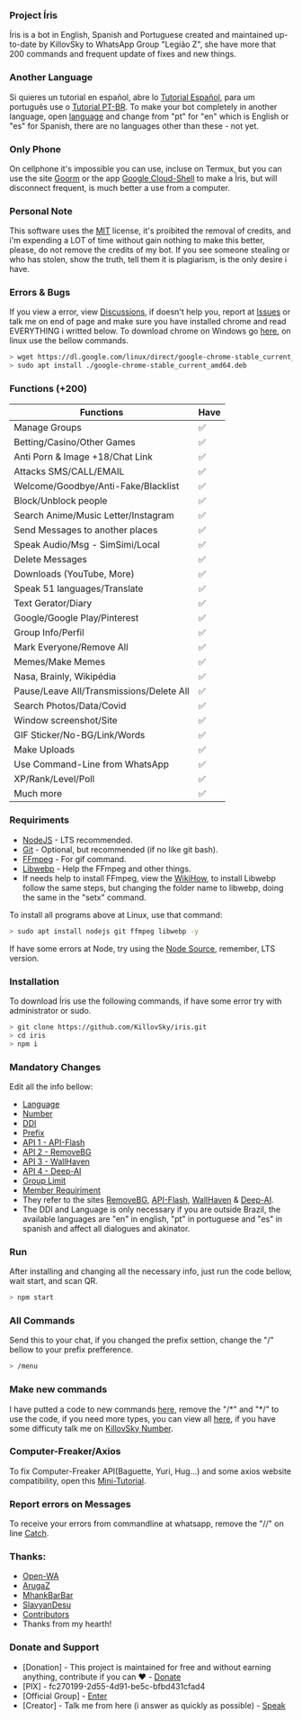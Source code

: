 ### Project Íris
Íris is a bot in English, Spanish and Portuguese created and maintained up-to-date by KillovSky to WhatsApp Group "Legião Z", she have more that 200 commands and frequent update of fixes and new things.

### Another Language
Si quieres un tutorial en español, abre lo [Tutorial Español](https://github.com/KillovSky/iris/blob/main/.readme/es/README.md), para um português use o [Tutorial PT-BR](https://github.com/KillovSky/iris/blob/main/README.md).
To make your bot completely in another language, open [language](https://github.com/KillovSky/iris/blob/main/lib/config/config.json#2) and change from "pt" for "en" which is English or "es" for Spanish, there are no languages other than these - not yet.

### Only Phone
On cellphone it's impossible you can use, incluse on Termux, but you can use the site [Goorm](https://ide.goorm.io) or the app [Google Cloud-Shell](https://cloud.google.com/shell) to make a Íris, but will disconnect frequent, is much better a use from a computer.

### Personal Note
This software uses the [MIT](https://choosealicense.com/licenses/mit/) license, it's proibited the removal of credits, and i'm expending a LOT of time without gain nothing to make this better, please, do not remove the credits of my bot.
If you see someone stealing or who has stolen, show the truth, tell them it is plagiarism, is the only desire i have.

### Errors & Bugs
If you view a error, view [Discussions](https://github.com/KillovSky/iris/discussions), if doesn't help you, report at [Issues](https://github.com/KillovSky/iris/issues) or talk me on end of page and make sure you have installed chrome and read EVERYTHING i writted below. 
To download chrome on Windows go [here](https://www.google.com/chrome), on linux use the bellow commands.

```bash
> wget https://dl.google.com/linux/direct/google-chrome-stable_current_amd64.deb
> sudo apt install ./google-chrome-stable_current_amd64.deb
```

### Functions (+200)

| Functions | Have |
| ------------- | ------------- |
| Manage Groups |✅|
| Betting/Casino/Other Games |✅|
| Anti Porn & Image +18/Chat Link |✅|
| Attacks SMS/CALL/EMAIL |✅|
| Welcome/Goodbye/Anti-Fake/Blacklist |✅|
| Block/Unblock people |✅|
| Search Anime/Music Letter/Instagram |✅|
| Send Messages to another places |✅|
| Speak Audio/Msg - SimSimi/Local |✅|
| Delete Messages |✅|
| Downloads (YouTube, More) |✅|
| Speak 51 languages/Translate |✅|
| Text Gerator/Diary |✅|
| Google/Google Play/Pinterest |✅|
| Group Info/Perfil |✅|
| Mark Everyone/Remove All |✅|
| Memes/Make Memes |✅|
| Nasa, Brainly, Wikipédia |✅|
| Pause/Leave All/Transmissions/Delete All |✅|
| Search Photos/Data/Covid |✅|
| Window screenshot/Site |✅||
| GIF Sticker/No-BG/Link/Words |✅|
| Make Uploads |✅|
| Use Command-Line from WhatsApp |✅|
| XP/Rank/Level/Poll |✅|
| Much more |✅|

### Requiriments

- [NodeJS](https://nodejs.org) - LTS recommended.
- [Git](https://git-scm.com) - Optional, but recommended (if no like git bash).
- [FFmpeg](https://ffmpeg.org) - For gif command.
- [Libwebp](https://developers.google.com/speed/webp/download) - Help the FFmpeg and other things.
- If needs help to install FFmpeg, view the [WikiHow](https://www.wikihow.com/Install-FFmpeg-on-Windows), to install Libwebp follow the same steps, but changing the folder name to libwebp, doing the same in the "setx" command.

To install all programs above at Linux, use that command:

```bash
> sudo apt install nodejs git ffmpeg libwebp -y
```

If have some errors at Node, try using the [Node Source](https://github.com/nodesource/distributions), remember, LTS version.

### Installation
To download Íris use the following commands, if have some error try with administrator or sudo.

```bash
> git clone https://github.com/KillovSky/iris.git
> cd iris
> npm i
```

### Mandatory Changes
Edit all the info bellow:

- [Language](https://github.com/KillovSky/iris/blob/main/lib/config/config.json#2)
- [Number](https://github.com/KillovSky/iris/blob/main/lib/config/config.json#3)
- [DDI](https://github.com/KillovSky/iris/blob/main/lib/config/config.json#4)
- [Prefix](https://github.com/KillovSky/iris/blob/main/lib/config/config.json#5)
- [API 1 - API-Flash](https://github.com/KillovSky/iris/blob/main/lib/config/config.json#6)
- [API 2 - RemoveBG](https://github.com/KillovSky/iris/blob/main/lib/config/config.json#7)
- [API 3 - WallHaven](https://github.com/KillovSky/iris/blob/main/lib/config/config.json#8)
- [API 4 - Deep-AI](https://github.com/KillovSky/iris/blob/main/lib/config/config.json#9)
- [Group Limit](https://github.com/KillovSky/iris/blob/main/lib/config/config.json#10)
- [Member Requiriment](https://github.com/KillovSky/iris/blob/main/lib/config/config.json#11)
- They refer to the sites [RemoveBG](https://www.remove.bg/pt-br), [API-Flash](https://apiflash.com), [WallHaven](https://wallhaven.cc/settings/account) & [Deep-AI](https://deepai.org).
- The DDI and Language is only necessary if you are outside Brazil, the available languages are "en" in english, "pt" in portuguese and "es" in spanish and affect all dialogues and akinator.

### Run
After installing and changing all the necessary info, just run the code bellow, wait start, and scan QR.

```bash
> npm start
```

### All Commands
Send this to your chat, if you changed the prefix settion, change the "/" bellow to your prefix prefference.

```bash
> /menu
```

### Make new commands
I have putted a code to new commands [here](https://github.com/KillovSky/iris/blob/main/config.js#L3362), remove the "/\*" and "\*/" to use the code, if you need more types, you can view all [here](https://docs.openwa.dev/classes/api_client.client.html), if you have some difficuty talk me on [KillovSky Number](https://wa.me/+5518998044132).

### Computer-Freaker/Axios
To fix Computer-Freaker API(Baguette, Yuri, Hug...) and some axios website compatibility, open this [Mini-Tutorial](https://github.com/KillovSky/iris/discussions/10).

### Report errors on Messages
To receive your errors from commandline at whatsapp, remove the "//" on line [Catch](https://github.com/KillovSky/iris/blob/main/config.js#L3375).

### Thanks:
- [Open-WA](https://github.com/open-wa)
- [ArugaZ](https://github.com/ArugaZ)
- [MhankBarBar](https://github.com/MhankBarBar)
- [SlavyanDesu](https://github.com/SlavyanDesu)
- [Contributors](https://github.com/KillovSky/iris/graphs/contributors)
- Thanks from my hearth!

### Donate and Support
- [Donation] - This project is maintained for free and without earning anything, contribute if you can ❤️ - [Donate](https://picpay.me/userlucas123)
- [PIX] - fc270199-2d55-4d91-be5c-bfbd431cfad4
- [Official Group] - [Enter](https://chat.whatsapp.com/H53MdwhtnRf7TGX1VJ2Jje)
- [Creator] - Talk me from here (i answer as quickly as possible) - [Speak](https://wa.me/+5518998044132)